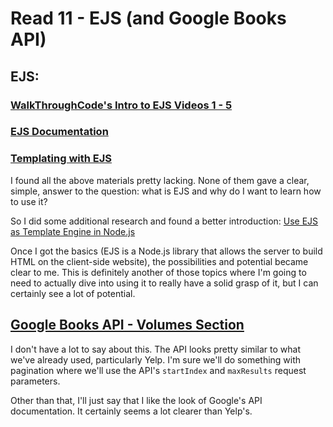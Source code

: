 # Read 11 - EJS (and Google Books API)

## EJS:
### [WalkThroughCode's Intro to EJS Videos 1 - 5](https://www.youtube.com/playlist?list=PL7sCSgsRZ-slYARh3YJIqPGZqtGVqZRGt)
### [EJS Documentation](https://ejs.co/)
### [Templating with EJS](https://scotch.io/tutorials/use-ejs-to-template-your-node-application)

I found all the above materials pretty lacking. None of them gave a clear, simple, answer to the question: what is EJS and why do I want to learn how to use it?

So I did some additional research and found a better introduction: [Use EJS as Template Engine in Node.js](https://www.geeksforgeeks.org/use-ejs-as-template-engine-in-node-js/)

Once I got the basics (EJS is a Node.js library that allows the server to build HTML on the client-side website), the possibilities and potential became clear to me. This is definitely another of those topics where I'm going to need to actually dive into using it to really have a solid grasp of it, but I can certainly see a lot of potential.

## [Google Books API - Volumes Section](https://developers.google.com/books/docs/v1/using#WorkingVolumes)

I don't have a lot to say about this. The API looks pretty similar to what we've already used, particularly Yelp. I'm sure we'll do something with pagination where we'll use the API's `startIndex` and `maxResults` request parameters.

Other than that, I'll just say that I like the look of Google's API documentation. It certainly seems a lot clearer than Yelp's.
